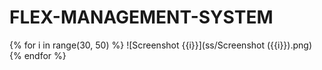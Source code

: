 <h1> FLEX-MANAGEMENT-SYSTEM</h1>

<!-- Start from index 30 and iterate until 49 -->
{% for i in range(30, 50) %}
![Screenshot {{i}}](ss/Screenshot ({{i}}).png)
{% endfor %}

